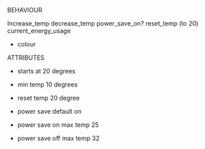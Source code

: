 BEHAVIOUR

Increase_temp
decrease_temp
power_save_on?
reset_temp (to 20) 
current_energy_usage
  - colour


ATTRIBUTES

- starts at 20 degrees
- min temp 10 degrees
- reset temp 20 degree

- power save default on
- power save on max temp 25
- power save off max temp 32
